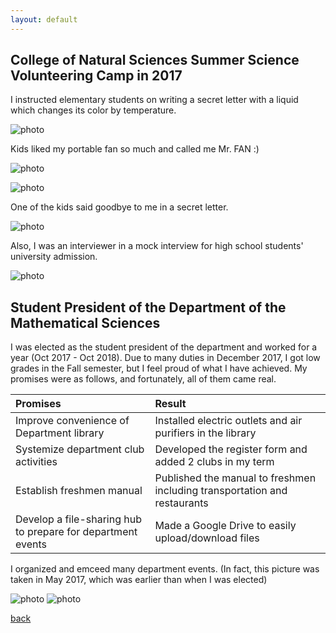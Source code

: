 ```yaml
---
layout: default
---
```


## College of Natural Sciences Summer Science Volunteering Camp in 2017
I instructed elementary students on writing a secret letter with a liquid which changes its color by temperature.

![photo](./photos/volun.jpg)

Kids liked my portable fan so much and called me Mr. FAN :)

![photo](./photos/fan1.jpg)

![photo](./photos/fan2.jpg)

One of the kids said goodbye to me in a secret letter.

![photo](./photos/volun3.jpg)

Also, I was an interviewer in a mock interview for high school students' university admission.

![photo](./photos/inter.jpg)

## Student President of the Department of the Mathematical Sciences
I was elected as the student president of the department and worked for a year (Oct 2017 - Oct 2018).
Due to many duties in December 2017, I got low grades in the Fall semester, but I feel proud of what I have achieved.
My promises were as follows, and fortunately, all of them came real.

| Promises | Result |
|:------------------------------|:-----------------------------|
| Improve convenience of Department library | Installed electric outlets and air purifiers in the library |
| Systemize department club activities | Developed the register form and added 2 clubs in my term |
| Establish freshmen manual | Published the manual to freshmen including transportation and restaurants |
| Develop a file-sharing hub to prepare for department events | Made a Google Drive to easily upload/download files |

I organized and emceed many department events. (In fact, this picture was taken in May 2017, which was earlier than when I was elected)

![photo](./photos/me1.jpg)
![photo](./photos/me2.jpg)


[back](./)
